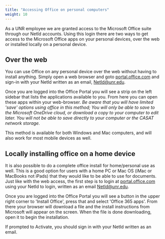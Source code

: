 ```yaml
---
title: "Accessing Office on personal computers"
weight: 10
---
```


As a UNR employee we are granted access to the Microsoft Office suite through our NetId accounts. Using this login there are two ways to get access to the Microsoft Office apps on your personal devices, over the web or installed locally on a personal device.

## Over the web
You can use Office on any personal device over the web without having to install anything. Simply open a web browser and goto [portal.office.com](https://portal.office.com) and sign-in with your NetId written as an email, NetId@unr.edu.

Once you are logged into the Office Portal you will see a strip on the left sidebar that lists the applications available to you. From here you can open these apps within your web-browser. *Be aware that you will have limited 'save' options using office in this method; You will only be able to save to the Microsoft OneDrive cloud, or download a copy to your computer to edit later. You will not be able to save directly to your computer or the CASAT network storage.*

This method is available for both Windows and Mac computers, and will also work for most mobile devices as well.

## Locally installing office on a home device
It is also possible to do a complete office install for home/personal use as well. This is a good option for users with a home PC or Mac OS (iMac or MacBooks not iPads) that they would like to be able to use for documents. Just like with the web access, the first step is to login at [portal.office.com](https://portal.office.com) using your NetId to login, written as an email NetId@unr.edu.

Once you are logged into the Office Portal you will see a button in the upper right corner to 'Install Office', press that and select 'Office 365 apps'. From there your browser will download a file and the install instructions from Microsoft will appear on the screen. When the file is done downloading, open it to begin the installation.

If prompted to Activate, you should sign in with your NetId written as an email.
